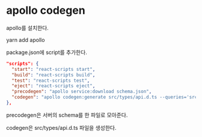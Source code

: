 # apollo codegen

apollo를 설치한다.

yarn add apollo

package.json에 script를 추가한다.

```json
"scripts": {
  "start": "react-scripts start",
  "build": "react-scripts build",
  "test": "react-scripts test",
  "eject": "react-scripts eject",
  "precodegen": "apollo service:download schema.json",
  "codegen": "apollo codegen:generate src/types/api.d.ts --queries='src/**/*.queries.ts' --target=typescript --outputFlat --addTypename --localSchemaFile=schema.json"
},
```

precodegen은 서버의 schema를 한 파일로 모아준다.

codegen은 src/types/api.d.ts 파일을 생성한다.
